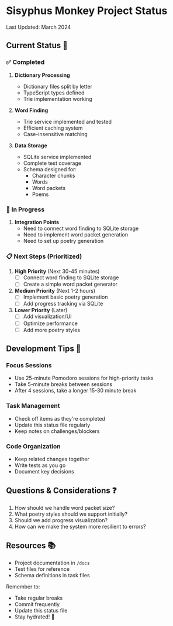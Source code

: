 # Sisyphus Monkey Project Status
Last Updated: March 2024

## Current Status 🎯

### ✅ Completed
1. **Dictionary Processing**
   - Dictionary files split by letter
   - TypeScript types defined
   - Trie implementation working

2. **Word Finding**
   - Trie service implemented and tested
   - Efficient caching system
   - Case-insensitive matching

3. **Data Storage**
   - SQLite service implemented
   - Complete test coverage
   - Schema designed for:
     - Character chunks
     - Words
     - Word packets
     - Poems

### 🚧 In Progress
1. **Integration Points**
   - Need to connect word finding to SQLite storage
   - Need to implement word packet generation
   - Need to set up poetry generation

### 📋 Next Steps (Prioritized)

1. **High Priority** (Next 30-45 minutes)
   - [ ] Connect word finding to SQLite storage
   - [ ] Create a simple word packet generator

2. **Medium Priority** (Next 1-2 hours)
   - [ ] Implement basic poetry generation
   - [ ] Add progress tracking via SQLite

3. **Lower Priority** (Later)
   - [ ] Add visualization/UI
   - [ ] Optimize performance
   - [ ] Add more poetry styles

## Development Tips 🧠

### Focus Sessions
- Use 25-minute Pomodoro sessions for high-priority tasks
- Take 5-minute breaks between sessions
- After 4 sessions, take a longer 15-30 minute break

### Task Management
- Check off items as they're completed
- Update this status file regularly
- Keep notes on challenges/blockers

### Code Organization
- Keep related changes together
- Write tests as you go
- Document key decisions

## Questions & Considerations ❓
1. How should we handle word packet size?
2. What poetry styles should we support initially?
3. Should we add progress visualization?
4. How can we make the system more resilient to errors?

## Resources 📚
- Project documentation in `/docs`
- Test files for reference
- Schema definitions in task files

Remember to:
- Take regular breaks
- Commit frequently
- Update this status file
- Stay hydrated! 🚰 